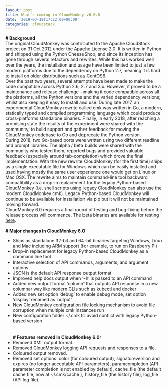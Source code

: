 ```yaml
---
layout: post
title: What's coming in CloudMonkey v6.0.0
date: '2019-03-19T17:22:00+00:00'
categories: cloudstack
---
```

<b># Background</b>
<br/>
The original CloudMonkey was contributed to the Apache CloudStack project on 31 Oct 2012 under the Apache License 2.0. It is written in Python and shipped using the Python CheeseShop, and since its inception has gone through several refactors and rewrites. While this has worked well over the years, the installation and usage have been limited to just a few modern platforms due to the dependency on Python 2.7, meaning it is hard to install on older distributions such as CentOS6.
<br/>
Over the past two years, several attempts have been made to make the code compatible across Python 2.6, 2.7 and 3.x. However, it proved to be a maintenance and release challenge – making it code compatible across all the platforms, all the Python versions and the varied dependency versions; whilst also keeping it easy to install and use. During late 2017, an experimental CloudMonkey rewrite called cmk was written in Go, a modern, statically typed and compiled programming language which could produce cross-platforms standalone binaries. Finally, in early 2018, after reaching a promising state the results of the experiment were shared with the community, to build support and gather feedback for moving the CloudMonkey codebase to Go and deprecate the Python version.
<br/>
During 2018, two Go-based ports were written using two different readline and prompt libraries. The alpha / beta builds were shared with the community who tested them, reported bugs and provided valuable feedback (especially around tab-completion) which drove the final implementation. With the new rewrite CloudMonkey (for the first time) ships as a single executable file for Windows which can be easily installed and used having mostly the same user experience one would get on Linux or Mac OSX. The rewrite aims to maintain command-line tool backward compatibility as a drop-in replacement for the legacy Python-based CloudMonkey (i.e. shell scripts using legacy CloudMonkey can also use the modern CloudMonkey cmk). Legacy Python-based CloudMonkey will continue to be available for installation via pip but it will not be maintained moving forward.
<br/>
CloudMonkey 6.0 requires a final round of testing and bug-fixing before the release process will commence. The beta binaries are available for testing <a href="https://github.com/apache/cloudstack-cloudmonkey/releases">here</a>.
<br/><br/>
<b># Major changes in CloudMonkey 6.0</b>
<br/>
- Ships as standalone 32-bit and 64-bit binaries targeting Windows, Linux and Mac including ARM support (for example, to run on Raspberry Pi)<br/>
- Drop-in replacement for legacy Python-based CloudMonkey as a command line tool<br/>
- Interactive selection of API commands, arguments, and argument options<br/>
- JSON is the default API response output format<br/>
- Improved help docs output when ‘-h’ is passed to an API command<br/>
- Added new output format ‘column’ that outputs API response in a new columnar way like modern CLIs such as kubectl and docker<br/>
- Added new set option ‘debug’ to enable debug mode, set option ‘display’ renamed as ‘output’<br/>
- New CloudMonkey configuration file locking mechanism to avoid file corruption when multiple cmk instances run<br/>
- New configuration folder ~/.cmk to avoid conflict with legacy Python-based version<br/>
<br/><br/>
<b># Features removed in CloudMonkey 6.0:</b><br/>
- Removed XML output format.<br/>
- Removed CloudMonkey logging API requests and responses to a file.<br/>
- Coloured output removed.<br/>
- Removed set options: color (for coloured output), signatureversion and expires (no longer acceptable API parameters), paramcompletion (API parameter completion is not enabled by default), cache_file (the default cache file, now at ~/.cmk/cache ), history_file (the history file), log_file (API log file).
